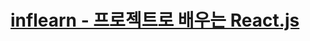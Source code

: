 # [inflearn - 프로젝트로 배우는 React.js](https://www.inflearn.com/course/%ED%94%84%EB%A1%9C%EC%A0%9D%ED%8A%B8-%EB%B0%B0%EC%9A%B0%EB%8A%94-%EB%A6%AC%EC%95%A1%ED%8A%B8/dashboard)